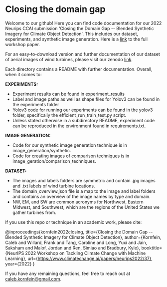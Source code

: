 # Closing the domain gap

Welcome to our github! Here you can find code documentation for our 2022 Neurips CCAI submission 'Closing the Domain Gap -- Blended Synthetic Imagery for Climate Object Detection'. This includes our dataset, experiments, and synthetic image generation. Here is a [link](https://www.climatechange.ai/papers/neurips2022/37) to the full workshop paper.

For an easy-to-download version and further documentation of our dataset of aerial images of wind turbines, please visit our zenodo [link](https://zenodo.org/record/7385227#.Y419qezMLdr).

Each directory contains a README with further documentation. Overall, when it comes to:

**EXPERIMENTS:**
- Experiment results can be found in experiment_results
- Label and image paths as well as shape files for Yolov3 can be found in the experiments folder
- Yolov3 code for running our experiments can be found in the yolov3 folder, specifically the efficient_run_train_test.py script.
- Unless stated otherwise in a subdirectory README, experiment code can be reproduced in the environment found in requirements.txt.

**IMAGE GENERATION:**
- Code for our synthetic image generation technique is in image_generation/synthetic.
- Code for creating images of comparison techniques is in image_geration/comparison_techniques.

**DATASET:**
- The images and labels folders are symmetric and contain .jpg images and .txt labels of wind turbine locations.
- The domain_overview.json file is a map to the image and label folders and contains an overview of the image names by type and domain.
- NW, EM, and SW are common acronyms for Northwest, Eastern Midwest, and Southwest, which are the regions of the United States we gather turbines from.

If you use this repo or technique in an academic work, please cite:

@inproceedings{kornfein2022closing,
  title={Closing the Domain Gap -- Blended Synthetic Imagery for Climate Object Detection},
  author={Kornfein, Caleb and Willard, Frank and Tang, Caroline and Long, Yuxi and Jain, Saksham and Malof, Jordan and Ren, Simiao and Bradbury, Kyle},
  booktitle={NeurIPS 2022 Workshop on Tackling Climate Change with Machine Learning},
  url={https://www.climatechange.ai/papers/neurips2022/37},
  year={2022}
}

If you have any remaining questions, feel free to reach out at caleb.kornfein@gmail.com.